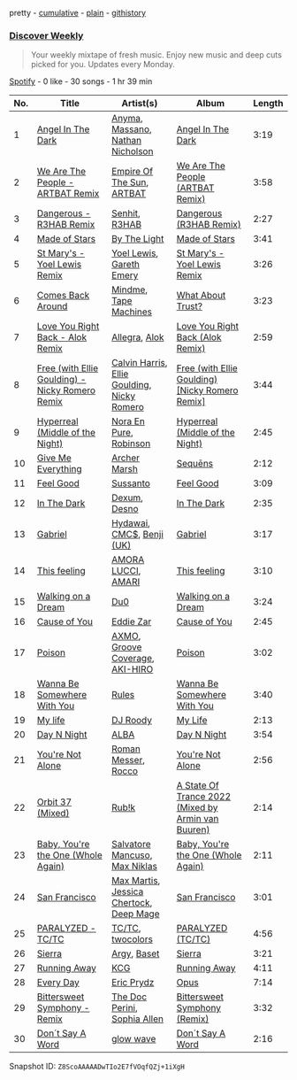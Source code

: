 pretty - [cumulative](/playlists/cumulative/37i9dQZEVXcMQ21aVFwcU6.md) - [plain](/playlists/plain/37i9dQZEVXcMQ21aVFwcU6) - [githistory](https://github.githistory.xyz/mdn522/spotify-playlist-archive/blob/main/playlists/plain/37i9dQZEVXcMQ21aVFwcU6)

### [Discover Weekly](https://open.spotify.com/playlist/37i9dQZEVXcMQ21aVFwcU6)

> Your weekly mixtape of fresh music\. Enjoy new music and deep cuts picked for you\. Updates every Monday.

[Spotify](https://open.spotify.com/user/spotify) - 0 like - 30 songs - 1 hr 39 min

| No. | Title | Artist(s) | Album | Length |
|---|---|---|---|---|
| 1 | [Angel In The Dark](https://open.spotify.com/track/1omZLqRQ0nyXJwwYw94GPb) | [Anyma](https://open.spotify.com/artist/4iBwchw0U0GZv5RfVYSMxN), [Massano](https://open.spotify.com/artist/6htWLP8aiuf19FYMA4VQAZ), [Nathan Nicholson](https://open.spotify.com/artist/4q8SjmBr5X7DUmVvrnNrsd) | [Angel In The Dark](https://open.spotify.com/album/4BjOZI6zShm1ezWaDxPvBm) | 3:19 |
| 2 | [We Are The People \- ARTBAT Remix](https://open.spotify.com/track/0L6223jyrD2qFSxSmjpEMP) | [Empire Of The Sun](https://open.spotify.com/artist/67hb7towEyKvt5Z8Bx306c), [ARTBAT](https://open.spotify.com/artist/3BkRu2TGd2I1uBxZKddfg1) | [We Are The People \(ARTBAT Remix\)](https://open.spotify.com/album/60byCifK9JXAUwNzbpfSS2) | 3:58 |
| 3 | [Dangerous \- R3HAB Remix](https://open.spotify.com/track/1tlsHQkQjKFFXq2Q2J36w2) | [Senhit](https://open.spotify.com/artist/0kgOnYSaZeTf3ZnErgwkGT), [R3HAB](https://open.spotify.com/artist/6cEuCEZu7PAE9ZSzLLc2oQ) | [Dangerous \(R3HAB Remix\)](https://open.spotify.com/album/4FTojXQTEPD0L7iQjU5jdR) | 2:27 |
| 4 | [Made of Stars](https://open.spotify.com/track/6vFzuY4CN5CnGAoFbx9oED) | [By The Light](https://open.spotify.com/artist/21xGEl9tBbiKeLkzh5JkFt) | [Made of Stars](https://open.spotify.com/album/5AY9OdaTe64n3HugcYnytU) | 3:41 |
| 5 | [St Mary's \- Yoel Lewis Remix](https://open.spotify.com/track/0GDEiA4xsh6kQvtjrZuRj7) | [Yoel Lewis](https://open.spotify.com/artist/3NL4BIiZNFgeCkiVCRitKP), [Gareth Emery](https://open.spotify.com/artist/0hprEC0nsWuQPSHag1O2Vi) | [St Mary's \- Yoel Lewis Remix](https://open.spotify.com/album/2nP8MgZuBi1fu6wJNer5qy) | 3:26 |
| 6 | [Comes Back Around](https://open.spotify.com/track/25Mf92ObKwR4uE5ez0JD2x) | [Mindme](https://open.spotify.com/artist/5DwnPlijNCMYMFh40sQ4vX), [Tape Machines](https://open.spotify.com/artist/6geC8EbDc3ifaSAbx3RESQ) | [What About Trust?](https://open.spotify.com/album/7fSS4fhW5Ksht3XMbsaBHx) | 3:23 |
| 7 | [Love You Right Back \- Alok Remix](https://open.spotify.com/track/2EObBNFYdVeHzadLsOngmO) | [Allegra](https://open.spotify.com/artist/1YC5qgr5auMe2HyGmKc6HG), [Alok](https://open.spotify.com/artist/0NGAZxHanS9e0iNHpR8f2W) | [Love You Right Back \(Alok Remix\)](https://open.spotify.com/album/3AL5vFvlEeQRFxAJJVPgf3) | 2:59 |
| 8 | [Free \(with Ellie Goulding\) \- Nicky Romero Remix](https://open.spotify.com/track/5teofOpFb6BllwQT8OmqIf) | [Calvin Harris](https://open.spotify.com/artist/7CajNmpbOovFoOoasH2HaY), [Ellie Goulding](https://open.spotify.com/artist/0X2BH1fck6amBIoJhDVmmJ), [Nicky Romero](https://open.spotify.com/artist/5ChF3i92IPZHduM7jN3dpg) | [Free \(with Ellie Goulding\) \[Nicky Romero Remix\]](https://open.spotify.com/album/2MObLeDrhGjJMULsc9kAzp) | 3:44 |
| 9 | [Hyperreal \(Middle of the Night\)](https://open.spotify.com/track/1f9H7N9ijHFnV0BqJufUIS) | [Nora En Pure](https://open.spotify.com/artist/24DO0PijjITGIEWsO8XaPs), [Robinson](https://open.spotify.com/artist/38CvLGTsjtoloDgv3OKQp8) | [Hyperreal \(Middle of the Night\)](https://open.spotify.com/album/2pxGM2WjzQEQ7yowyjbnYc) | 2:45 |
| 10 | [Give Me Everything](https://open.spotify.com/track/1UGoqYncIjjP9DKqGh2uGm) | [Archer Marsh](https://open.spotify.com/artist/74rnJF4h8ScpbyEhLholBg) | [Sequēns](https://open.spotify.com/album/6w1oQvnsjA0y4x6qhBs2wq) | 2:12 |
| 11 | [Feel Good](https://open.spotify.com/track/0tHktnwfi9cuLLsGzGVE5Z) | [Sussanto](https://open.spotify.com/artist/5JVgXMNYmtoUUOYWRbE3Wy) | [Feel Good](https://open.spotify.com/album/1CqMWHJNGroyG2X4IJqNYV) | 3:09 |
| 12 | [In The Dark](https://open.spotify.com/track/0zIgDVTombyORvUPjPqVFz) | [Dexum](https://open.spotify.com/artist/1gDBBEvOBChgFuOlD4Dr4T), [Desno](https://open.spotify.com/artist/3uEc4hn0m78m2IUWbjzeGb) | [In The Dark](https://open.spotify.com/album/44w6OhboYErlha2a3bNvEo) | 2:35 |
| 13 | [Gabriel](https://open.spotify.com/track/4Qo9UFzbsp5avmUs6Okpl6) | [Hydawai](https://open.spotify.com/artist/5adV10VCaQCO3HJLlVQiFZ), [CMC$](https://open.spotify.com/artist/78DWNk8gFHU30TGITAgbM7), [Benji \(UK\)](https://open.spotify.com/artist/2rktaPoxmpCqSnjH8sG9Dq) | [Gabriel](https://open.spotify.com/album/0csMhRMVvKNBPnfNBvfaHu) | 3:17 |
| 14 | [This feeling](https://open.spotify.com/track/3w5zNvnzgvduCHlrAMxj4T) | [AMORA LUCCI](https://open.spotify.com/artist/3SVQAYqk6dOqzjft28F2aV), [AMARI](https://open.spotify.com/artist/2UJ9tfT0cOFGo1FljX1vwM) | [This feeling](https://open.spotify.com/album/08SAxCHNm1XmYRg13ZEDqf) | 3:10 |
| 15 | [Walking on a Dream](https://open.spotify.com/track/1XYc5rKRlOk94IUJZr27Yu) | [Du0](https://open.spotify.com/artist/1nsfed7KDKnuVUMq0ug6NN) | [Walking on a Dream](https://open.spotify.com/album/1fhSLxltvhQQK1mvaEZy4j) | 3:24 |
| 16 | [Cause of You](https://open.spotify.com/track/0jEwOLsT3Ino4oRpvZDPSU) | [Eddie Zar](https://open.spotify.com/artist/36LzPiVbpx9xKEYRrlwUB6) | [Cause of You](https://open.spotify.com/album/0ceQgx2jT8Ur8GmqWJUeV9) | 2:45 |
| 17 | [Poison](https://open.spotify.com/track/5IDVpgdDV2HYBfiClBgVy0) | [AXMO](https://open.spotify.com/artist/5QWt56OIzFSPRpD7VeRkbc), [Groove Coverage](https://open.spotify.com/artist/1yWjNh9SRE7C59A3LDIwVW), [AKI\-HIRO](https://open.spotify.com/artist/532rNbzwQMk20W1yTmmj3L) | [Poison](https://open.spotify.com/album/0tkDlo44DW70ojDv47Ec4y) | 3:02 |
| 18 | [Wanna Be Somewhere With You](https://open.spotify.com/track/2ZYz1NTuQxoKy7BaYHzzSi) | [Rules](https://open.spotify.com/artist/3CYrfsHEf7AZRlKUvzTnpA) | [Wanna Be Somewhere With You](https://open.spotify.com/album/58rRfLmVlk5RnUOTsH58VY) | 3:40 |
| 19 | [My life](https://open.spotify.com/track/0ZRyK39XiaEf7ctTvsXgcp) | [DJ Roody](https://open.spotify.com/artist/3UI0UmJdHpQkMqgjuOTMYc) | [My Life](https://open.spotify.com/album/2kg26tlXhjGYhZjZUmUBig) | 2:13 |
| 20 | [Day N Night](https://open.spotify.com/track/3DK7ctMhhxqBPaj0FJxQ7Q) | [ALBA](https://open.spotify.com/artist/5MKM7cNYL4SIuIe6q4Qd1p) | [Day N Night](https://open.spotify.com/album/20RfZeHKs24cl0ETTSMWjf) | 3:54 |
| 21 | [You're Not Alone](https://open.spotify.com/track/4BnBQ3K5SguB30BeiswktT) | [Roman Messer](https://open.spotify.com/artist/25DnzR3jtrD8StkyyRCvHR), [Rocco](https://open.spotify.com/artist/4Gd2OByIIOatknO6CqlUnP) | [You're Not Alone](https://open.spotify.com/album/2hYpGvDSa2XThfmeQas3jB) | 2:56 |
| 22 | [Orbit 37 \(Mixed\)](https://open.spotify.com/track/2ZIX8OoU7CYgvNQY3vw4zh) | [Rub!k](https://open.spotify.com/artist/5U2wxAflSm2aCkV61rqhX2) | [A State Of Trance 2022 \(Mixed by Armin van Buuren\)](https://open.spotify.com/album/43vYbNfC2Cuffh4O6R63vI) | 2:14 |
| 23 | [Baby, You're the One \(Whole Again\)](https://open.spotify.com/track/4J9oreH8X23uV8dhjo9uwq) | [Salvatore Mancuso](https://open.spotify.com/artist/4LVJtOjpXBAj6kRVQQultK), [Max Niklas](https://open.spotify.com/artist/2odc9r3Utp0yWZkPcexIdi) | [Baby, You're the One \(Whole Again\)](https://open.spotify.com/album/6E5nsoVzcVSwx4L47mhMcA) | 2:11 |
| 24 | [San Francisco](https://open.spotify.com/track/7oa0lGzjrwq7lhbCk6p1G4) | [Max Martis](https://open.spotify.com/artist/0GpzL6fwRoreOHX7dfNvwr), [Jessica Chertock](https://open.spotify.com/artist/0f4HUyvYUk3alfY1ZLKm8h), [Deep Mage](https://open.spotify.com/artist/0MR7IMVJ0cdWJBivbwRr4A) | [San Francisco](https://open.spotify.com/album/0wf0kWJcca7D4JcR9qfGQQ) | 3:01 |
| 25 | [PARALYZED \- TC/TC](https://open.spotify.com/track/0MD5dh34wT3D599gkS2VLR) | [TC/TC](https://open.spotify.com/artist/20gft9fphM4yg9lDJ1sE94), [twocolors](https://open.spotify.com/artist/7ACEUD7UsmmXrnj4OLt8f9) | [PARALYZED \(TC/TC\)](https://open.spotify.com/album/350xyy5gGPc8ibqkgMOsMr) | 4:56 |
| 26 | [Sierra](https://open.spotify.com/track/5c4gtyaea8i7H1BqRyb2Xp) | [Argy](https://open.spotify.com/artist/1NaQOKgddaJipUtmptb7GI), [Baset](https://open.spotify.com/artist/7ICFbeWRkxZ9JppxYRhtBl) | [Sierra](https://open.spotify.com/album/6WzMt8T4SIuxFBjmgcpSzX) | 3:21 |
| 27 | [Running Away](https://open.spotify.com/track/2gsoiWmzFDP3OHLv4WqRcc) | [KCG](https://open.spotify.com/artist/08NrkFo9HC2MZZ9kf8F73Y) | [Running Away](https://open.spotify.com/album/4ecsKo7nPQ7v04jfnZcZuR) | 4:11 |
| 28 | [Every Day](https://open.spotify.com/track/4j1hJwuawbvpm2q2orbgj7) | [Eric Prydz](https://open.spotify.com/artist/5sm0jQ1mq0dusiLtDJ2b4R) | [Opus](https://open.spotify.com/album/2Kwbn1H4KMGZAe4MS6uDzU) | 7:14 |
| 29 | [Bittersweet Symphony \- Remix](https://open.spotify.com/track/2qX1GTOijgRWo5DlV4Kh2f) | [The Doc Perini](https://open.spotify.com/artist/50NamBIxvtP3Ri61IgMSFA), [Sophia Allen](https://open.spotify.com/artist/3iAMYhTKOMtbTfWU5lxREo) | [Bittersweet Symphony \(Remix\)](https://open.spotify.com/album/4SYN2aYFi12NtIPR8i1wDL) | 3:32 |
| 30 | [Don´t Say A Word](https://open.spotify.com/track/0S0D8Ig45b1R6S0SzzNbyl) | [glow wave](https://open.spotify.com/artist/4TIAOBzIsnAtxEMEkG6CAd) | [Don´t Say A Word](https://open.spotify.com/album/1qHw6ajyPhgDfgPchZuBkj) | 2:16 |

Snapshot ID: `Z8ScoAAAAADwTIo2E7fVOqfQZj+1iXgH`
